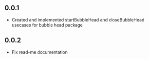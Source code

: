 ## 0.0.1

* Created and implemented startBubbleHead and closeBubbleHead usecases for bubble head package


## 0.0.2
* Fix read-me documentation